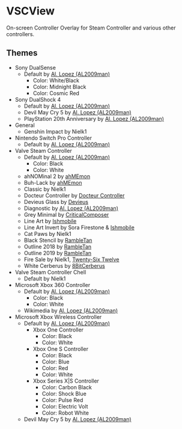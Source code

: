 # VSCView
On-screen Controller Overlay for Steam Controller and various other controllers.

## Themes
* ﻿Sony DualSense
  * Default by [Al. Lopez (AL2009man)](https://github.com/AL2009man)
    - Color: White/Black
    - Color: Midnight Black 
    - Color: Cosmic Red
* ﻿Sony DualShock 4
  * Default by [Al. Lopez (AL2009man)](https://github.com/AL2009man)
  * Devil May Cry 5 by [Al. Lopez (AL2009man)](https://github.com/AL2009man)
  * PlayStation 20th Anniversary by [Al. Lopez (AL2009man)](https://github.com/AL2009man)
* ﻿General
  * Genshin Impact by Nielk1
* ﻿Nintendo Switch Pro Controller
  * Default by [Al. Lopez (AL2009man)](https://github.com/AL2009man)
* ﻿Valve Steam Controller
  * Default by [Al. Lopez (AL2009man)](https://github.com/AL2009man)
    - Color: Black
    - Color: White
  * ahNOMinal 2 by [ahMEmon](https://www.twitch.tv/ahmemon)
  * Buh-Lack by [ahMEmon](https://www.twitch.tv/ahmemon)
  * Classic by Nielk1
  * Docteur Controller by [Docteur Controller](https://www.youtube.com/channel/UC1GoAgop-6tbftsU4qtpSOQ)
  * Devieus Glass by [Devieus](https://www.youtube.com/user/Devieus)
  * Diagnostic by [Al. Lopez (AL2009man)](https://github.com/AL2009man)
  * Grey Minimal by [CriticalComposer](https://www.youtube.com/c/criticalcomposer)
  * Line Art by [Ishmobile](https://www.youtube.com/channel/UCTAPOuAcWv9JGdiQsVVSxkQ)
  * Line Art Invert by Sora Firestone & [Ishmobile](https://www.youtube.com/channel/UCTAPOuAcWv9JGdiQsVVSxkQ)
  * Cat Paws by Nielk1
  * Black Stencil by [RambleTan](https://www.youtube.com/channel/UCYI8ifruvIqVtAY3joqlpfw)
  * Outline 2018 by [RambleTan](https://www.youtube.com/channel/UCYI8ifruvIqVtAY3joqlpfw)
  * Outline 2019 by [RambleTan](https://www.youtube.com/channel/UCYI8ifruvIqVtAY3joqlpfw)
  * Fire Sale by Nielk1, [Twenty-Six Twelve](https://www.reddit.com/user/Twenty-Six_Twelve/)
  * White Cerberus by [8BitCerberus](https://github.com/8BitCerberus/vscview-themes)
* ﻿Valve Steam Controller Chell
  * Default by Nielk1
* ﻿Microsoft Xbox 360 Controller
  * Default by [Al. Lopez (AL2009man)](https://github.com/AL2009man)
    - Color: Black 
    - Color: White
  * Wikimedia by [Al. Lopez (AL2009man)](https://github.com/AL2009man)
* ﻿Microsoft Xbox Wireless Controller
  * Default by [Al. Lopez (AL2009man)](https://github.com/AL2009man)
    - Xbox One Controller
      * Color: Black
      * Color: White
    - Xbox One S Controller
      * Color: Black
      * Color: Blue
      * Color: Red
      * Color: White
    - Xbox Series X|S Controller
      * Color: Carbon Black
      * Color: Shock Blue
      * Color: Pulse Red
      * Color: Electric Volt
      * Color: Robot White
  * Devil May Cry 5 by [Al. Lopez (AL2009man)](https://github.com/AL2009man)
